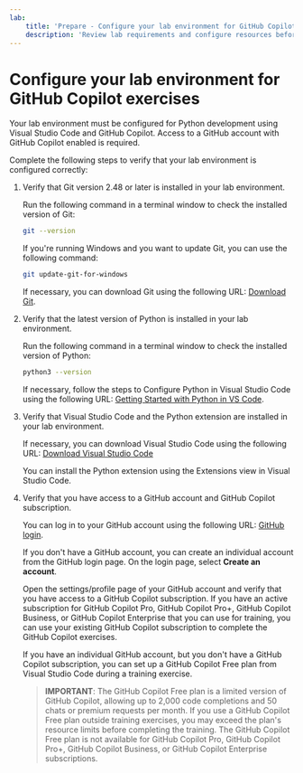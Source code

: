 ```yaml
---
lab:
    title: 'Prepare - Configure your lab environment for GitHub Copilot exercises (Python)'
    description: 'Review lab requirements and configure resources before starting GitHub Copilot exercises.'
---
```


# Configure your lab environment for GitHub Copilot exercises

Your lab environment must be configured for Python development using Visual Studio Code and GitHub Copilot. Access to a GitHub account with GitHub Copilot enabled is required.

Complete the following steps to verify that your lab environment is configured correctly:

1. Verify that Git version 2.48 or later is installed in your lab environment.

    Run the following command in a terminal window to check the installed version of Git:

    ```bash
    git --version
    ```

    If you're running Windows and you want to update Git, you can use the following command:

    ```bash
    git update-git-for-windows
    ```

    If necessary, you can download Git using the following URL: <a href="https://git-scm.com/downloads" target="_blank">Download Git</a>.

1. Verify that the latest version of Python is installed in your lab environment.

    Run the following command in a terminal window to check the installed version of Python:

    ```bash
    python3 --version
    ```

    If necessary, follow the steps to Configure Python in Visual Studio Code using the following URL: <a href="https://code.visualstudio.com/docs/python/python-tutorial" target="_blank">Getting Started with Python in VS Code</a>.

1. Verify that Visual Studio Code and the Python extension are installed in your lab environment.

    If necessary, you can download Visual Studio Code using the following URL: <a href="https://code.visualstudio.com/download" target="_blank">Download Visual Studio Code</a>

    You can install the Python extension using the Extensions view in Visual Studio Code.

1. Verify that you have access to a GitHub account and GitHub Copilot subscription.

    You can log in to your GitHub account using the following URL: <a href="https://github.com/login" target="_blank">GitHub login</a>.

    If you don't have a GitHub account, you can create an individual account from the GitHub login page. On the login page, select **Create an account**.

    Open the settings/profile page of your GitHub account and verify that you have access to a GitHub Copilot subscription. If you have an active subscription for GitHub Copilot Pro, GitHub Copilot Pro+, GitHub Copilot Business, or GitHub Copilot Enterprise that you can use for training, you can use your existing GitHub Copilot subscription to complete the GitHub Copilot exercises.

    If you have an individual GitHub account, but you don't have a GitHub Copilot subscription, you can set up a GitHub Copilot Free plan from Visual Studio Code during a training exercise.

    > **IMPORTANT**: The GitHub Copilot Free plan is a limited version of GitHub Copilot, allowing up to 2,000 code completions and 50 chats or premium requests per month. If you use a GitHub Copilot Free plan outside training exercises, you may exceed the plan's resource limits before completing the training. The GitHub Copilot Free plan is not available for GitHub Copilot Pro, GitHub Copilot Pro+, GitHub Copilot Business, or GitHub Copilot Enterprise subscriptions.
